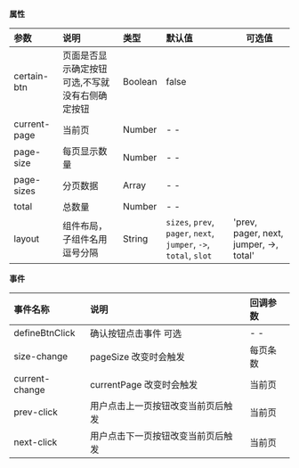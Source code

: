 **属性**

| 参数         | 说明                                             | 类型    | 默认值                                                       | 可选值                                 |
| :----------- | :----------------------------------------------- | :------ | :----------------------------------------------------------- | -------------------------------------- |
| certain-btn  | 页面是否显示确定按钮 可选,不写就没有右侧确定按钮 | Boolean | false                                                        |                                        |
| current-page | 当前页                                           | Number  | - -                                                          |                                        |
| page-size    | 每页显示数量                                     | Number  | - -                                                          |                                        |
| page-sizes   | 分页数据                                         | Array   | - -                                                          |                                        |
| total        | 总数量                                           | Number  | - -                                                          |                                        |
| layout       | 组件布局，子组件名用逗号分隔                     | String  | `sizes`, `prev`, `pager`, `next`, `jumper`, `->`, `total`, `slot` | 'prev, pager, next, jumper, ->, total' |



**事件**

| 事件名称       | 说明                               | 回调参数 |
| :------------- | :--------------------------------- | :------- |
| defineBtnClick | 确认按钮点击事件 可选              | - -      |
| size-change    | pageSize 改变时会触发              | 每页条数 |
| current-change | currentPage 改变时会触发           | 当前页   |
| prev-click     | 用户点击上一页按钮改变当前页后触发 | 当前页   |
| next-click     | 用户点击下一页按钮改变当前页后触发 | 当前页   |